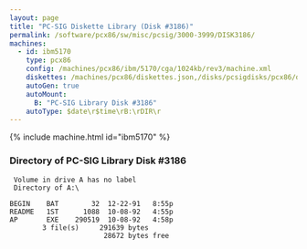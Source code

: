 ```yaml
---
layout: page
title: "PC-SIG Diskette Library (Disk #3186)"
permalink: /software/pcx86/sw/misc/pcsig/3000-3999/DISK3186/
machines:
  - id: ibm5170
    type: pcx86
    config: /machines/pcx86/ibm/5170/cga/1024kb/rev3/machine.xml
    diskettes: /machines/pcx86/diskettes.json,/disks/pcsigdisks/pcx86/diskettes.json
    autoGen: true
    autoMount:
      B: "PC-SIG Library Disk #3186"
    autoType: $date\r$time\rB:\rDIR\r
---
```


{% include machine.html id="ibm5170" %}

### Directory of PC-SIG Library Disk #3186

     Volume in drive A has no label
     Directory of A:\

    BEGIN    BAT        32  12-22-91   8:55p
    README   1ST      1088  10-08-92   4:55p
    AP       EXE    290519  10-08-92   4:58p
            3 file(s)     291639 bytes
                           28672 bytes free
